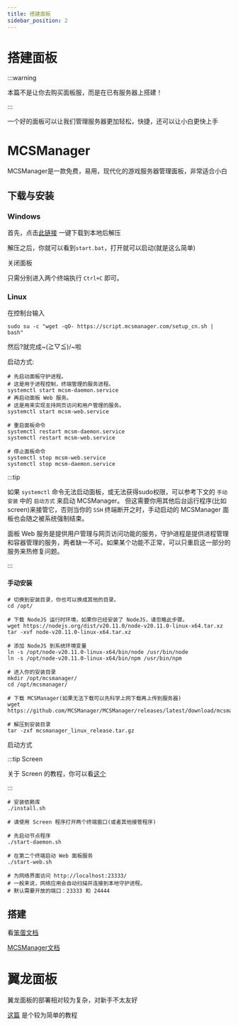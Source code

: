 ```yaml
---
title: 搭建面板
sidebar_position: 2
---
```


# 搭建面板

:::warning

本篇不是让你去购买面板服，而是在已有服务器上搭建！

:::

一个好的面板可以让我们管理服务器更加轻松，快捷，还可以让小白更快上手

# MCSManager

MCSManager是一款免费，易用，现代化的游戏服务器管理面板，非常适合小白

## 下载与安装

### Windows

首先，点击[此链接](https://mcsmanager.oss-cn-guangzhou.aliyuncs.com/mcsmanager_windows_release.zip) 一键下载到本地后解压

解压之后，你就可以看到`start.bat`，打开就可以启动(就是这么简单)

关闭面板

只需分别进入两个终端执行 `Ctrl+C` 即可。

### Linux

在控制台输入

```shell
sudo su -c "wget -qO- https://script.mcsmanager.com/setup_cn.sh | bash"
```

然后?就完成~\(≧▽≦)/~啦

启动方式:

```shell
# 先启动面板守护进程。
# 这是用于进程控制，终端管理的服务进程。
systemctl start mcsm-daemon.service
# 再启动面板 Web 服务。
# 这是用来实现支持网页访问和用户管理的服务。
systemctl start mcsm-web.service

# 重启面板命令
systemctl restart mcsm-daemon.service
systemctl restart mcsm-web.service

# 停止面板命令
systemctl stop mcsm-web.service
systemctl stop mcsm-daemon.service
```

:::tip

如果 `systemctl` 命令无法启动面板，或无法获得sudo权限，可以参考下文的 `手动安装` 中的 `启动方式` 来启动 MCSManager。 但这需要你用其他后台运行程序(比如screen)来接管它，否则当你的 `SSH` 终端断开之时，手动启动的 MCSManager 面板也会随之被系统强制结束。

面板 Web 服务是提供用户管理与网页访问功能的服务，守护进程是提供进程管理和容器管理的服务，两者缺一不可。如果某个功能不正常，可以只重启这一部分的服务来热修复问题。

:::

#### 手动安装

```shell
# 切换到安装目录，你也可以换成其他的目录。
cd /opt/

# 下载 NodeJS 运行时环境，如果你已经安装了 NodeJS，请忽略此步骤。
wget https://nodejs.org/dist/v20.11.0/node-v20.11.0-linux-x64.tar.xz
tar -xvf node-v20.11.0-linux-x64.tar.xz

# 添加 NodeJS 到系统环境变量
ln -s /opt/node-v20.11.0-linux-x64/bin/node /usr/bin/node
ln -s /opt/node-v20.11.0-linux-x64/bin/npm /usr/bin/npm

# 进入你的安装目录
mkdir /opt/mcsmanager/
cd /opt/mcsmanager/

# 下载 MCSManager(如果无法下载可以先科学上网下载再上传到服务器)
wget https://github.com/MCSManager/MCSManager/releases/latest/download/mcsmanager_linux_release.tar.gz

# 解压到安装目录
tar -zxf mcsmanager_linux_release.tar.gz
```

启动方式

:::tip Screen

关于 Screen 的教程，你可以看[这个](https://blog.csdn.net/u012964600/article/details/136968398)

:::

```shell
# 安装依赖库
./install.sh

# 请使用 Screen 程序打开两个终端窗口(或者其他接管程序)

# 先启动节点程序
./start-daemon.sh

# 在第二个终端启动 Web 面板服务
./start-web.sh

# 为网络界面访问 http://localhost:23333/
# 一般来说，网络应用会自动扫描并连接到本地守护进程。
# 默认需要开放的端口：23333 和 24444
```

## 搭建

看[笨蛋文档](https://yizhan.wiki/NitWikit)

[MCSManager文档](https://docs.mcsmanager.com/zh_cn/)

# 翼龙面板

翼龙面板的部署相对较为复杂，对新手不太友好

[这篇](https://www.alongw.cn/archives/837) 是个较为简单的教程
